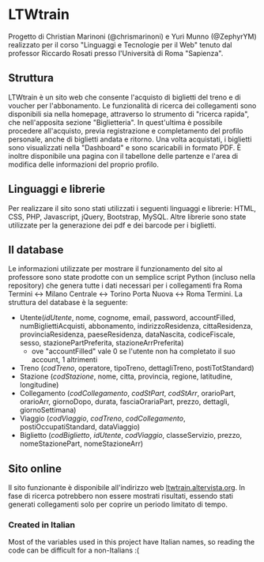# LTWtrain
Progetto di Christian Marinoni (@chrismarinoni) e Yuri Munno (@ZephyrYM) realizzato per il corso "Linguaggi e Tecnologie per il Web" tenuto dal professor Riccardo Rosati presso l'Università di Roma "Sapienza".

## Struttura
LTWtrain è un sito web che consente l'acquisto di biglietti del treno e di voucher per l'abbonamento. Le funzionalità di ricerca dei collegamenti sono disponibili sia nella homepage, attraverso lo strumento di "ricerca rapida", che nell'apposita sezione "Biglietteria". In quest'ultima è possibile procedere all'acquisto, previa registrazione e completamento del profilo personale, anche di biglietti andata e ritorno. Una volta acquistati, i biglietti sono visualizzati nella "Dashboard" e sono scaricabili in formato PDF. È inoltre disponibile una pagina con il tabellone delle partenze e l'area di modifica delle informazioni del proprio profilo.

## Linguaggi e librerie
Per realizzare il sito sono stati utilizzati i seguenti linguaggi e librerie: HTML, CSS, PHP, Javascript, jQuery, Bootstrap, MySQL. Altre librerie sono state utilizzate per la generazione dei pdf e dei barcode per i biglietti.

## Il database
Le informazioni utilizzate per mostrare il funzionamento del sito al professore sono state prodotte con un semplice script Python (incluso nella repository) che genera tutte i dati necessari per i collegamenti fra Roma Termini <-> Milano Centrale <-> Torino Porta Nuova <-> Roma Termini.
La struttura del database è la seguente:
- Utente(*idUtente*, nome, cognome, email, password, accountFilled, numBigliettiAcquisti, abbonamento, indirizzoResidenza, cittaResidenza, provinciaResidenza, paeseResidenza, dataNascita, codiceFiscale, sesso, stazionePartPreferita, stazioneArrPreferita)
  - ove "accountFilled" vale 0 se l'utente non ha completato il suo account, 1 altrimenti
- Treno (*codTreno*, operatore, tipoTreno, dettagliTreno, postiTotStandard)
- Stazione (*codStazione*, nome, citta, provincia, regione, latitudine, longitudine)
- Collegamento (*codCollegamento*, *codStPart*, *codStArr*, orarioPart, orarioArr, giornoDopo, durata, fasciaOrariaPart, prezzo, dettagli, giornoSettimana)
- Viaggio (*codViaggio*, *codTreno*, *codCollegamento*, postiOccupatiStandard, dataViaggio)
- Biglietto (*codBiglietto*, *idUtente*, *codViaggio*, classeServizio, prezzo, nomeStazionePart, nomeStazioneArr)

## Sito online
Il sito funzionante è disponibile all'indirizzo web [ltwtrain.altervista.org](http://www.ltwtrain.altervista.org). In fase di ricerca potrebbero non essere mostrati risultati, essendo stati generati collegamenti solo per coprire un periodo limitato di tempo.

### Created in Italian
Most of the variables used in this project have Italian names, so reading the code can be difficult for a non-Italians :(
